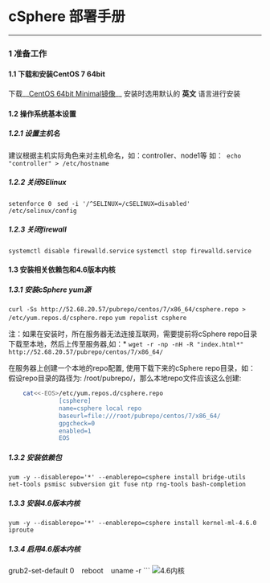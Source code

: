 # cSphere 部署手册 
******************************************************************

### 1 准备工作
 
#### 1.1 下载和安装CentOS 7 64bit

下载__[CentOS 64bit Minimal镜像](http://mirrors.aliyun.com/centos/7/isos/x86_64/CentOS-7-x86_64-Minimal-1611.iso)__  安装时选用默认的 __英文__ 语言进行安装
#### 1.2 操作系统基本设置
 
##### 1.2.1 设置主机名
  建议根据主机实际角色来对主机命名，如：controller、node1等
  如：``` echo "controller" > /etc/hostname```
##### 1.2.2 关闭SElinux
    
  ```setenforce 0 ``` 
  ``` sed -i '/^SELINUX=/cSELINUX=disabled' /etc/selinux/config ```
      
##### 1.2.3 关闭firewall
``` systemctl disable firewalld.service ```
``` systemctl stop firewalld.service ```
#### 1.3 安装相关依赖包和4.6版本内核
    
##### 1.3.1 安装cSphere yum源
``` curl -Ss http://52.68.20.57/pubrepo/centos/7/x86_64/csphere.repo > /etc/yum.repos.d/csphere.repo ```
``` yum repolist csphere ```
           
注：如果在安装时，所在服务器无法连接互联网，需要提前将cSphere repo目录下载至本地，然后上传至服务器,如：* 
``` wget -r -np -nH -R "index.html*" http://52.68.20.57/pubrepo/centos/7/x86_64/ ```

在服务器上创建一个本地的repo配置, 使用下载下来的cSphere repo目录，如：假设repo目录的路径为: /root/pubrepo/，那么本地repo文件应该这么创建:

```bash 
    cat<<-EOS>/etc/yum.repos.d/csphere.repo 
              [csphere]
              name=csphere local repo
              baseurl=file:///root/pubrepo/centos/7/x86_64/
              gpgcheck=0
              enabled=1
              EOS
```
##### 1.3.2 安装依赖包
``` yum -y --disablerepo='*' --enablerepo=csphere install bridge-utils net-tools psmisc subversion git fuse ntp rng-tools bash-completion ```
##### 1.3.3 安装4.6版本内核
``` yum -y --disablerepo='*' --enablerepo=csphere install kernel-ml-4.6.0 iproute ```
         
##### 1.3.4 启用4.6版本内核
grub2-set-default 0 ```
 ``` reboot ```
 ``` uname -r ```
![4.6内核](http://git.oschina.net/uploads/images/2017/0322/171435_523fbbcd_934281.png "4.6内核")

  
               